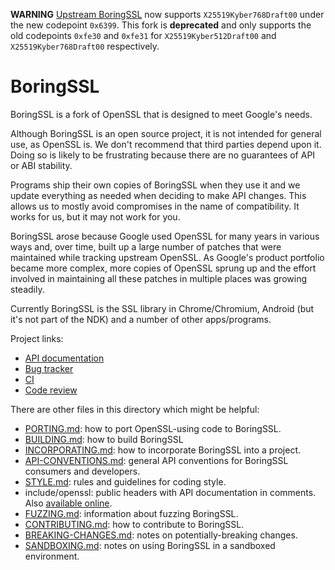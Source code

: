**WARNING** [Upstream BoringSSL](https://boringssl.googlesource.com/boringssl/)
now supports `X25519Kyber768Draft00` under the new codepoint `0x6399`.
This fork is **deprecated** and only supports the old codepoints
`0xfe30` and `0xfe31` for `X25519Kyber512Draft00` and `X25519Kyber768Draft00`
respectively.

# BoringSSL

BoringSSL is a fork of OpenSSL that is designed to meet Google's needs.

Although BoringSSL is an open source project, it is not intended for general
use, as OpenSSL is. We don't recommend that third parties depend upon it. Doing
so is likely to be frustrating because there are no guarantees of API or ABI
stability.

Programs ship their own copies of BoringSSL when they use it and we update
everything as needed when deciding to make API changes. This allows us to
mostly avoid compromises in the name of compatibility. It works for us, but it
may not work for you.

BoringSSL arose because Google used OpenSSL for many years in various ways and,
over time, built up a large number of patches that were maintained while
tracking upstream OpenSSL. As Google's product portfolio became more complex,
more copies of OpenSSL sprung up and the effort involved in maintaining all
these patches in multiple places was growing steadily.

Currently BoringSSL is the SSL library in Chrome/Chromium, Android (but it's
not part of the NDK) and a number of other apps/programs.

Project links:

  * [API documentation](https://commondatastorage.googleapis.com/chromium-boringssl-docs/headers.html)
  * [Bug tracker](https://bugs.chromium.org/p/boringssl/issues/list)
  * [CI](https://ci.chromium.org/p/boringssl/g/main/console)
  * [Code review](https://boringssl-review.googlesource.com)

There are other files in this directory which might be helpful:

  * [PORTING.md](/PORTING.md): how to port OpenSSL-using code to BoringSSL.
  * [BUILDING.md](/BUILDING.md): how to build BoringSSL
  * [INCORPORATING.md](/INCORPORATING.md): how to incorporate BoringSSL into a project.
  * [API-CONVENTIONS.md](/API-CONVENTIONS.md): general API conventions for BoringSSL consumers and developers.
  * [STYLE.md](/STYLE.md): rules and guidelines for coding style.
  * include/openssl: public headers with API documentation in comments. Also [available online](https://commondatastorage.googleapis.com/chromium-boringssl-docs/headers.html).
  * [FUZZING.md](/FUZZING.md): information about fuzzing BoringSSL.
  * [CONTRIBUTING.md](/CONTRIBUTING.md): how to contribute to BoringSSL.
  * [BREAKING-CHANGES.md](/BREAKING-CHANGES.md): notes on potentially-breaking changes.
  * [SANDBOXING.md](/SANDBOXING.md): notes on using BoringSSL in a sandboxed environment.

